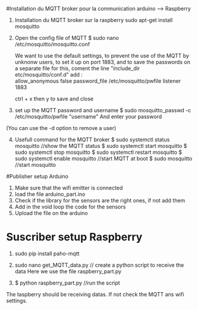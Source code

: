 #Installation du MQTT broker pour la communication arduino --> Raspberry

1. Installation du MQTT broker sur la raspberry
	sudo apt-get install mosquitto
	
2. Open the config file of MQTT 
	$ sudo nano /etc/mosquitto/mosquitto.conf
	
	We want to use the default settings, to prevent the use of the MQTT by unknonw users, to set it up on port 1883, and to save the passwords on a separate file
	for this, coment the line "include_dir etc/mosquitto/conf.d"
	add : 	
		allow_anonymous false
		password_file /etc/mosquitto/pwfile
		listener 1883
	
	ctrl + x then y to save and close
	
3. set up the MQTT password and username
	$ sudo mosquitto_passwd -c /etc/mosquitto/pwfile "username"
And enter your password

(You can use the -d option to remove a user)

4. Usefull command for the MQTT broker
	$ sudo systemctl status mosquitto   //show the MQTT status
	$ sudo systemctl start mosquitto
	$ sudo systemctl stop mosquitto
	$ sudo systemctl restart mosquitto
	$ sudo systemctl enable mosquitto  //start MQTT at boot
	$ sudo mosquitto //start mosquitto
	
#Publisher setup Arduino

1. Make sure that the wifi emitter is connected
2. load the file arduino_part.ino
3. Check if the library for the sensors are the right ones, if not add them
4. Add in the void loop the code for the sensors
4. Upload the file on the arduino

# Suscriber setup Raspberry

1. sudo pip install paho-mqtt

2. sudo nano get_MQTT_data.py // create a python script to receive the data	
Here we use the file raspberry_part.py

3. $ python raspberry_part.py  //run the script

The taspberry should be receiving datas.
If not check the MQTT ans wifi settings.
